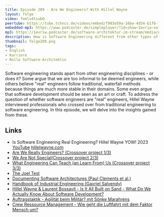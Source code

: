 ```yaml
---
title: Episode 209 - Are We Engineers? With Hillel Wayne
layout: folge
video: fomlv4tsubQ
peertube: https://tube.tchncs.de/videos/embed/f903e59a-16be-4d34-b1f6-7fb0a1b64534
embedded-mp3: https://www.podcaster.de/simpleplayer/?id=show~1evriw~software-architektur-im-stream~pod-05c671fe403aa38128a83920f7&v=1711567983
mp3: https://1evriw.podcaster.de/software-architektur-im-stream/media/Are_We_Engineers_With_Hillel_Wayne.mp3
description: How is Software Engineering different from other types of engineering?
thumbnail: folge209.png
tags:
- English
- Karriere
- Rolle Software-Architektin
---
```


Software engineering stands apart from other engineering disciplines -
or does it? Some argue that we are too informal to be deemed
engineers, while others believe "real" engineers follow traditional,
waterfall methods because things are much more stable in their
domains. Some even argue that software development should be seen as
an art or craft. To address the question of whether software engineers
are "real" engineers, Hillel Wayne interviewed professionals who
crossed over from traditional engineering to software engineering. In
this episode, we will delve into the insights gained from these.

## Links

* Is Software Engineering Real Engineering? Hillel Wayne  YOW! 2023
[YouTube](https://www.youtube.com/watch?v=CmIGPGPdxTI) [hillelwayne.com](https://www.hillelwayne.com/talks/crossover-project/)
* [Are We Really Engineers? (Crossover project 1/3)](https://www.hillelwayne.com/post/are-we-really-engineers/)
* [We Are Not Special(Crossover project 2/3)](https://hillelwayne.com/post/we-are-not-special/)
* [What Engineering Can Teach (an Learn From) Us (Crossover project 3/3)](https://hillelwayne.com/post/what-we-can-learn/)
* [The Joel Test](https://www.joelonsoftware.com/2000/08/09/the-joel-test-12-steps-to-better-code/)
* [Documenting Software Architectures (Paul Clements et al.)](https://amzn.to/43y35gd)
* [Handbook of Industrial Engineering (Gavriel Salvendy)](https://amzn.to/4a9LGN7)
* [Hillel Wayne & Laurent Bossavit - Is It All Built on Sand - What Do We Actually Know About Software Development?](/2021/10/25/episode86.html)
* [Auftragstaktik - Agilität beim Militär? mit Sönke
  Marahrens](/2022/11/04/folge141.html)
* [Crew Ressource Management - Wie geht die Luftfahrt mit dem Faktor Mensch um?](/2023/08/11/folge178.html)
